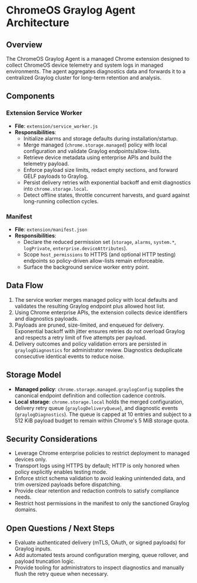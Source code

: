 # ChromeOS Graylog Agent Architecture

## Overview
The ChromeOS Graylog Agent is a managed Chrome extension designed to collect
ChromeOS device telemetry and system logs in managed environments. The agent
aggregates diagnostics data and forwards it to a centralized Graylog cluster
for long-term retention and analysis.

## Components

### Extension Service Worker
- **File**: `extension/service_worker.js`
- **Responsibilities**:
  - Initialize alarms and storage defaults during installation/startup.
  - Merge managed (`chrome.storage.managed`) policy with local configuration
    and validate Graylog endpoints/allow-lists.
  - Retrieve device metadata using enterprise APIs and build the telemetry
    payload.
  - Enforce payload size limits, redact empty sections, and forward GELF
    payloads to Graylog.
  - Persist delivery retries with exponential backoff and emit diagnostics into
    `chrome.storage.local`.
  - Detect offline states, throttle concurrent harvests, and guard against
    long-running collection cycles.

### Manifest
- **File**: `extension/manifest.json`
- **Responsibilities**:
  - Declare the reduced permission set (`storage`, `alarms`, `system.*`,
    `logPrivate`, `enterprise.deviceAttributes`).
  - Scope `host_permissions` to HTTPS (and optional HTTP testing) endpoints so
    policy-driven allow-lists remain enforceable.
  - Surface the background service worker entry point.

## Data Flow
1. The service worker merges managed policy with local defaults and validates
   the resulting Graylog endpoint plus allowed host list.
2. Using Chrome enterprise APIs, the extension collects device identifiers and
   diagnostics payloads.
3. Payloads are pruned, size-limited, and enqueued for delivery. Exponential
   backoff with jitter ensures retries do not overload Graylog and respects a
   retry limit of five attempts per payload.
4. Delivery outcomes and policy validation errors are persisted in
   `graylogDiagnostics` for administrator review. Diagnostics deduplicate
   consecutive identical events to reduce noise.

## Storage Model
- **Managed policy**: `chrome.storage.managed.graylogConfig` supplies the
  canonical endpoint definition and collection cadence controls.
- **Local storage**: `chrome.storage.local` holds the merged configuration,
  delivery retry queue (`graylogDeliveryQueue`), and diagnostic events
  (`graylogDiagnostics`). The queue is capped at 10 entries and subject to a
  512 KiB payload budget to remain within Chrome's 5 MiB storage quota.

## Security Considerations
- Leverage Chrome enterprise policies to restrict deployment to managed
  devices only.
- Transport logs using HTTPS by default; HTTP is only honored when policy
  explicitly enables testing mode.
- Enforce strict schema validation to avoid leaking unintended data, and trim
  oversized payloads before dispatching.
- Provide clear retention and redaction controls to satisfy compliance needs.
- Restrict host permissions in the manifest to only the sanctioned Graylog
  domains.

## Open Questions / Next Steps
- Evaluate authenticated delivery (mTLS, OAuth, or signed payloads) for Graylog
  inputs.
- Add automated tests around configuration merging, queue rollover, and payload
  truncation logic.
- Provide tooling for administrators to inspect diagnostics and manually flush
  the retry queue when necessary.
